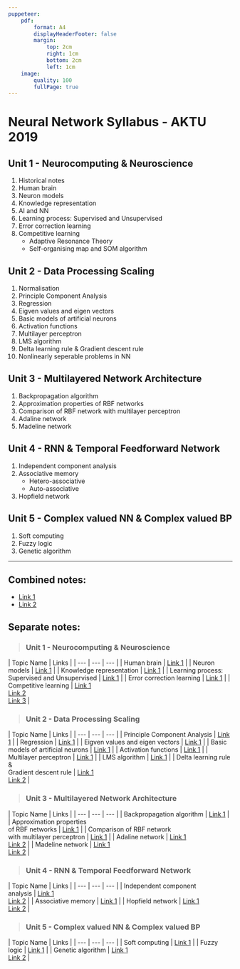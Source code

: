 ```yaml
---
puppeteer:
    pdf:
        format: A4
        displayHeaderFooter: false
        margin:
            top: 2cm
            right: 1cm
            bottom: 2cm
            left: 1cm
    image:
        quality: 100
        fullPage: true
---
```

# Neural Network Syllabus - AKTU 2019

## Unit 1 - **Neurocomputing & Neuroscience**
1. Historical notes
2. Human brain
3. Neuron models
4. Knowledge representation
5. AI and NN
6. Learning process: Supervised and Unsupervised
7. Error correction learning
8. Competitive learning
    - Adaptive Resonance Theory
    - Self-organising map and SOM algorithm

## Unit 2 - **Data Processing Scaling**

1. Normalisation
3. Principle Component Analysis
4. Regression
6. Eigven values and eigen vectors
7. Basic models of artificial neurons
8. Activation functions
10. Multilayer perceptron
11. LMS algorithm
12. Delta learning rule & Gradient descent rule
13. Nonlinearly seperable problems in NN

## Unit 3 - **Multilayered Network Architecture**
1. Backpropagation algorithm
2. Approximation properties of RBF networks
3. Comparison of RBF network with multilayer perceptron
4. Adaline network
5. Madeline network

##  Unit 4 - **RNN & Temporal Feedforward Network**
1. Independent component analysis
2. Associative memory
    - Hetero-associative
    - Auto-associative
3. Hopfield network

## Unit 5 - **Complex valued NN & Complex valued BP**
1. Soft computing
2. Fuzzy logic
3. Genetic algorithm


---

## Combined notes:

* [Link 1][cn-1]
* [Link 2][cn-2]

## Separate notes:
>### Unit 1 - **Neurocomputing & Neuroscience**
| Topic Name | Links |
| --- | --- | --- |
| Human brain | [Link 1][1] |
| Neuron models | [Link 1][2] |
| Knowledge representation | [Link 1][5] |
| Learning process: <br/>Supervised and Unsupervised | [Link 1][4] |
| Error correction learning | [Link 1][6] |
| Competitive learning | [Link 1][7]<br/>[Link 2][8]<br/>[Link 3][9] |

>### Unit 2 - **Data Processing Scaling**
| Topic Name | Links |
| --- | --- | --- |
| Principle Component Analysis | [Link 1][10] |
| Regression | [Link 1][11] |
| Eigven values and eigen vectors | [Link 1][12] |
| Basic models of artificial neurons | [Link 1][13] |
| Activation functions | [Link 1][14] |
| Multilayer perceptron | [Link 1][15] |
| LMS algorithm | [Link 1][16] |
| Delta learning rule & <br/>Gradient descent rule | [Link 1][17]<br/>[Link 2][18] |

>### Unit 3 - **Multilayered Network Architecture**
| Topic Name | Links |
| --- | --- | --- |
| Backpropagation algorithm | [Link 1][19] |
| Approximation properties <br/>of RBF networks | [Link 1][20] |
| Comparison of RBF network <br/>with multilayer perceptron | [Link 1][20] |
| Adaline network | [Link 1][21]<br/>[Link 2][22] |
| Madeline network | [Link 1][23]<br/>[Link 2][24] |

>### Unit 4 - **RNN & Temporal Feedforward Network**
| Topic Name | Links |
| --- | --- | --- |
| Independent component <br/>analysis | [Link 1][25]<br/>[Link 2][26] |
| Associative memory | [Link 1][27] |
| Hopfield network | [Link 1][28]<br/>[Link 2][29] |

>### Unit 5 - **Complex valued NN & Complex valued BP**
| Topic Name | Links |
| --- | --- | --- |
| Soft computing | [Link 1][30] |
| Fuzzy logic | [Link 1][31] |
| Genetic algorithm | [Link 1][32]<br/>[Link 2][33] |



[1]: https://docs.google.com/viewer?a=v&pid=sites&srcid=ZGVmYXVsdGRvbWFpbnxpaHNhbnlhc3NpbjJ8Z3g6NDQyYzU2NzY3ZjhlZjMwZQ
[2]: https://docs.google.com/viewer?a=v&pid=sites&srcid=ZGVmYXVsdGRvbWFpbnxpaHNhbnlhc3NpbjJ8Z3g6NGY0Nzk4YWU0YzBhZmRkNQ
[3]: https://docs.google.com/viewer?a=v&pid=sites&srcid=ZGVmYXVsdGRvbWFpbnxpaHNhbnlhc3NpbjJ8Z3g6NGY4MjNjN2Y4ZTdhNWM2MQ
[4]: https://techdifferences.com/difference-between-supervised-and-unsupervised-learning.html
[5]: http://www.cs.bham.ac.uk/~jxb/IAI/w5.pdf
[6]: https://en.wikibooks.org/wiki/Artificial_Neural_Networks/Error-Correction_Learning
[7]: http://research.cs.tamu.edu/prism/lectures/pr/pr_l16.pdf
[8]: http://www.cs.bham.ac.uk/~jxb/NN/l17.pdf
[9]: http://www.cs.csi.cuny.edu/~natacha/TeachFall_2008/GradCenter/StudentProjects/Proj1/ART.pdf
[10]: https://www.youtube.com/watch?v=g-Hb26agBFg
[11]: https://www.youtube.com/watch?v=zPG4NjIkCjc
[12]: https://www.khanacademy.org/math/linear-algebra/alternate-bases/eigen-everything/v/linear-algebra-introduction-to-eigenvalues-and-eigenvectors
[13]: https://cnl.salk.edu/~schraudo/teach/NNcourse/ann-overview.html
[14]: https://www.youtube.com/watch?v=9vB5nzrL4hY
[15]: https://machinelearningmastery.com/neural-networks-crash-course/
[16]: https://www.khanacademy.org/math/linear-algebra/alternate-bases/orthogonal-projections/v/linear-algebra-least-squares-approximation
[17]: https://www.youtube.com/watch?v=bb8c-QwhY-U
[18]: https://www.youtube.com/watch?v=dY9PuTIvRx0
[19]: https://www.youtube.com/watch?v=LOc_y67AzCA
[20]: http://home.iitk.ac.in/~lbehera/Files/Lecture5_RBFN.pdf
[21]: https://www.youtube.com/watch?v=SRRcrl4WBnc
[22]: https://www.youtube.com/watch?v=kUOKr0Dn9Bc
[23]: https://www.youtube.com/watch?v=5FYYiFMZPb0
[24]: https://www.youtube.com/watch?v=0Dngri5tifQ
[25]: https://www.youtube.com/watch?v=2WY7wCghSVI
[26]: https://www.youtube.com/watch?v=wIlrddNbXDo
[27]: https://www.tutorialspoint.com/artificial_neural_network/artificial_neural_network_associate_memory.htm
[28]: https://www.tutorialspoint.com/artificial_neural_network/artificial_neural_network_hopfield.htm
[29]: https://www.youtube.com/watch?v=DS6k0PhBjpI
[30]: https://medium.com/datadriveninvestor/introduction-to-soft-computing-d5fbae561920
[31]: https://www.geeksforgeeks.org/fuzzy-logic-introduction/
[32]: https://www.doc.ic.ac.uk/~nd/surprise_96/journal/vol1/hmw/article1.html
[33]: https://towardsdatascience.com/introduction-to-genetic-algorithms-including-example-code-e396e98d8bf3

[cn-1]: http://www.cs.bham.ac.uk/~jxb/NN/lR.pdf
[cn-2]:  https://www.tutorialspoint.com/artificial_neural_network/artificial_neural_network_supervised_learning.htm